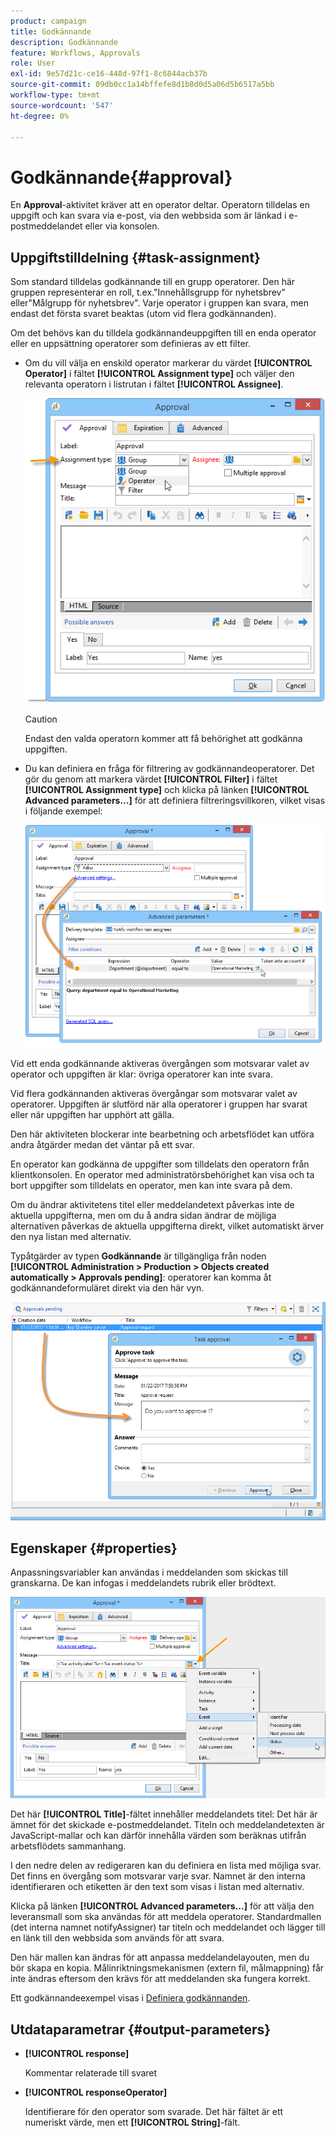 ```yaml
---
product: campaign
title: Godkännande
description: Godkännande
feature: Workflows, Approvals
role: User
exl-id: 9e57d21c-ce16-448d-97f1-8c6844acb37b
source-git-commit: 09db0cc1a14bffefe8d1b8d0d5a06d5b6517a5bb
workflow-type: tm+mt
source-wordcount: '547'
ht-degree: 0%

---
```


# Godkännande{#approval}



En **Approval**-aktivitet kräver att en operator deltar. Operatorn tilldelas en uppgift och kan svara via e-post, via den webbsida som är länkad i e-postmeddelandet eller via konsolen.

## Uppgiftstilldelning {#task-assignment}

Som standard tilldelas godkännande till en grupp operatorer. Den här gruppen representerar en roll, t.ex.&quot;Innehållsgrupp för nyhetsbrev&quot; eller&quot;Målgrupp för nyhetsbrev&quot;. Varje operator i gruppen kan svara, men endast det första svaret beaktas (utom vid flera godkännanden).

Om det behövs kan du tilldela godkännandeuppgiften till en enda operator eller en uppsättning operatorer som definieras av ett filter.

* Om du vill välja en enskild operator markerar du värdet **[!UICONTROL Operator]** i fältet **[!UICONTROL Assignment type]** och väljer den relevanta operatorn i listrutan i fältet **[!UICONTROL Assignee]**.

  ![](assets/s_advuser_validation_box_assign.png)

  >[!CAUTION]
  >
  >Endast den valda operatorn kommer att få behörighet att godkänna uppgiften.

* Du kan definiera en fråga för filtrering av godkännandeoperatorer. Det gör du genom att markera värdet **[!UICONTROL Filter]** i fältet **[!UICONTROL Assignment type]** och klicka på länken **[!UICONTROL Advanced parameters...]** för att definiera filtreringsvillkoren, vilket visas i följande exempel:

  ![](assets/s_advuser_validation_box_filter.png)

Vid ett enda godkännande aktiveras övergången som motsvarar valet av operator och uppgiften är klar: övriga operatorer kan inte svara.

Vid flera godkännanden aktiveras övergångar som motsvarar valet av operatorer. Uppgiften är slutförd när alla operatorer i gruppen har svarat eller när uppgiften har upphört att gälla.

Den här aktiviteten blockerar inte bearbetning och arbetsflödet kan utföra andra åtgärder medan det väntar på ett svar.

En operator kan godkänna de uppgifter som tilldelats den operatorn från klientkonsolen. En operator med administratörsbehörighet kan visa och ta bort uppgifter som tilldelats en operator, men kan inte svara på dem.

Om du ändrar aktivitetens titel eller meddelandetext påverkas inte de aktuella uppgifterna, men om du å andra sidan ändrar de möjliga alternativen påverkas de aktuella uppgifterna direkt, vilket automatiskt ärver den nya listan med alternativ.

Typåtgärder av typen **Godkännande** är tillgängliga från noden **[!UICONTROL Administration > Production > Objects created automatically > Approvals pending]**: operatorer kan komma åt godkännandeformuläret direkt via den här vyn.

![](assets/s_advuser_validation_from_console.png)

## Egenskaper {#properties}

Anpassningsvariabler kan användas i meddelanden som skickas till granskarna. De kan infogas i meddelandets rubrik eller brödtext.

![](assets/edit_validation.png)

Det här **[!UICONTROL Title]**-fältet innehåller meddelandets titel: Det här är ämnet för det skickade e-postmeddelandet. Titeln och meddelandetexten är JavaScript-mallar och kan därför innehålla värden som beräknas utifrån arbetsflödets sammanhang.

I den nedre delen av redigeraren kan du definiera en lista med möjliga svar. Det finns en övergång som motsvarar varje svar. Namnet är den interna identifieraren och etiketten är den text som visas i listan med alternativ.

Klicka på länken **[!UICONTROL Advanced parameters...]** för att välja den leveransmall som ska användas för att meddela operatorer. Standardmallen (det interna namnet notifyAssigner) tar titeln och meddelandet och lägger till en länk till den webbsida som används för att svara.

Den här mallen kan ändras för att anpassa meddelandelayouten, men du bör skapa en kopia. Målinriktningsmekanismen (extern fil, målmappning) får inte ändras eftersom den krävs för att meddelanden ska fungera korrekt.

Ett godkännandeexempel visas i [Definiera godkännanden](define-approvals.md).

## Utdataparametrar {#output-parameters}

* **[!UICONTROL response]**

  Kommentar relaterade till svaret

* **[!UICONTROL responseOperator]**

  Identifierare för den operator som svarade. Det här fältet är ett numeriskt värde, men ett **[!UICONTROL String]**-fält.
